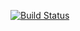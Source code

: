 [![Build Status](https://travis-ci.org/czhang-mdsol/AspCoreApp.svg?branch=master)](https://travis-ci.org/czhang-mdsol/AspCoreApp)